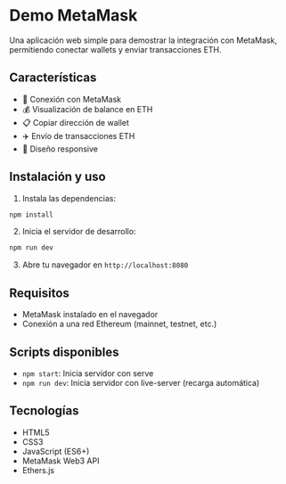 # Demo MetaMask

Una aplicación web simple para demostrar la integración con MetaMask, permitiendo conectar wallets y enviar transacciones ETH.

## Características

- 🔗 Conexión con MetaMask
- 💰 Visualización de balance en ETH
- 📋 Copiar dirección de wallet
- ✈️ Envío de transacciones ETH
- 📱 Diseño responsive

## Instalación y uso

1. Instala las dependencias:
```bash
npm install
```

2. Inicia el servidor de desarrollo:
```bash
npm run dev
```

3. Abre tu navegador en `http://localhost:8080`

## Requisitos

- MetaMask instalado en el navegador
- Conexión a una red Ethereum (mainnet, testnet, etc.)

## Scripts disponibles

- `npm start`: Inicia servidor con serve
- `npm run dev`: Inicia servidor con live-server (recarga automática)

## Tecnologías

- HTML5
- CSS3
- JavaScript (ES6+)
- MetaMask Web3 API
- Ethers.js